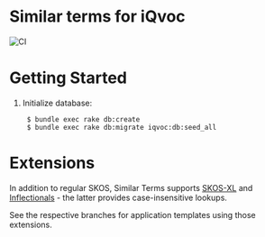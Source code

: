 # Similar terms for iQvoc

![CI](https://github.com/innoq/iqvoc_similar_terms/workflows/CI/badge.svg)

Getting Started
===============

1. Initialize database:

        $ bundle exec rake db:create
        $ bundle exec rake db:migrate iqvoc:db:seed_all

Extensions
==========

In addition to regular SKOS, Similar Terms supports
[SKOS-XL](https://github.com/innoq/iqvoc_skosxl) and
[Inflectionals](https://github.com/innoq/iqvoc_inflectionals) - the latter
provides case-insensitive lookups.

See the respective branches for application templates using those extensions.
